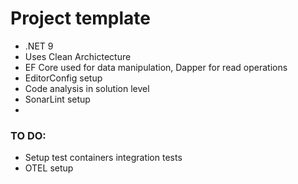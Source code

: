 # Project template

- .NET 9
- Uses Clean Archictecture
- EF Core used for data manipulation, Dapper for read operations
- EditorConfig setup
- Code analysis in solution level
- SonarLint setup
- 

### TO DO:

- Setup test containers integration tests
- OTEL setup